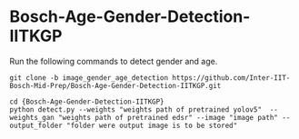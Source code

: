 # Bosch-Age-Gender-Detection-IITKGP

Run the following commands to detect gender and age.

```
git clone -b image_gender_age_detection https://github.com/Inter-IIT-Bosch-Mid-Prep/Bosch-Age-Gender-Detection-IITKGP.git
```

```
cd {Bosch-Age-Gender-Detection-IITKGP}
python detect.py --weights "weights path of pretrained yolov5"  --weights_gan "weights path of pretrained edsr" --image "image path" --output_folder "folder were output image is to be stored" 
```
